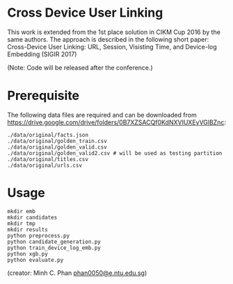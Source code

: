 # Cross Device User Linking
This work is extended from the 1st place solution in CIKM Cup 2016 by the same authors.
The approach is described in the following short paper:
Cross-Device User Linking: URL, Session, Visisting Time, and Device-log Embedding (SIGIR 2017)

(Note: Code will be released after the conference.)

# Prerequisite
The following data files are required and can be downloaded from https://drive.google.com/drive/folders/0B7XZSACQf0KdNXVIUXEyVGlBZnc:
```
./data/original/facts.json
./data/original/golden_train.csv
./data/original/golden_valid.csv
./data/original/golden_valid2.csv # will be used as testing partition
./data/original/titles.csv
./data/original/urls.csv 
```

# Usage
```
mkdir emb
mkdir candidates
mkdir tmp
mkdir results
python preprocess.py
python candidate_generation.py
python train_device_log_emb.py
python xgb.py
python evaluate.py
```

(creator: Minh C. Phan phan0050@e.ntu.edu.sg)
